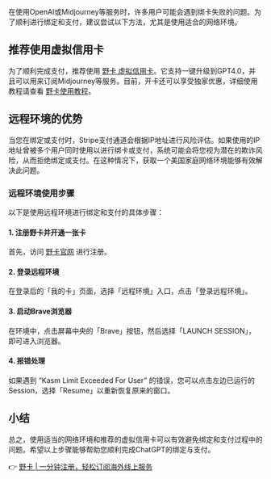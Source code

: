 在使用OpenAI或Midjourney等服务时，许多用户可能会遇到绑卡失败的问题。为了顺利进行绑定和支付，建议尝试以下方法，尤其是使用适合的网络环境。

## 推荐使用虚拟信用卡

为了顺利完成支付，推荐使用 [野卡 虚拟信用卡](https://bit.ly/bewildcard)。它支持一键升级到GPT4.0，并且可以用来订阅Midjourney等服务。目前，开卡还可以享受独家优惠，详细使用教程请查看 [野卡使用教程](https://bit.ly/bewildcard)。

## 远程环境的优势

当您在绑定或支付时，Stripe支付通道会根据IP地址进行风险评估。如果使用的IP地址曾被多个用户同时使用以进行绑卡或支付，系统可能会将您视为潜在的欺诈风险，从而拒绝绑定或支付。在这种情况下，获取一个美国家庭网络环境能够有效解决此问题。

### 远程环境使用步骤

以下是使用远程环境进行绑定和支付的具体步骤：

#### 1. 注册野卡并开通一张卡
首先，访问 [野卡官网](https://bit.ly/bewildcard) 进行注册。

#### 2. 登录远程环境
在登录后的「我的卡」页面，选择「远程环境」入口，点击「登录远程环境」。

#### 3. 启动Brave浏览器
在环境中，点击屏幕中央的「Brave」按钮，然后选择「LAUNCH SESSION」，即可进入浏览器。

#### 4. 报错处理
如果遇到 “Kasm Limit Exceeded For User” 的错误，您可以点击左边已运行的Session，选择「Resume」以重新恢复原来的窗口。

## 小结

总之，使用适当的网络环境和推荐的虚拟信用卡可以有效避免绑定和支付过程中的问题。希望以上步骤能够帮助您顺利完成ChatGPT的绑定与支付。

👉 [野卡 | 一分钟注册，轻松订阅海外线上服务](https://bit.ly/bewildcard)